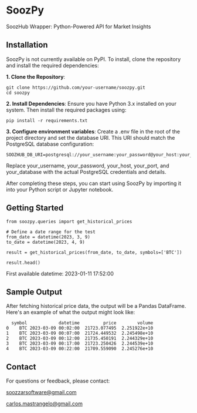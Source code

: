 # SoozPy

SoozHub Wrapper: Python-Powered API for Market Insights

## Installation

SoozPy is not currently available on PyPI. To install, clone the repository and install the required dependencies:

**1. Clone the Repository**:

```
git clone https://github.com/your-username/soozpy.git
cd soozpy
```

**2. Install Dependencies**:
Ensure you have Python 3.x installed on your system. Then install the required packages using:

```
pip install -r requirements.txt
```

**3. Configure environment variables**:
Create a .env file in the root of the project directory and set the database URI. This URI should match the PostgreSQL database configuration:
```
SOOZHUB_DB_URI=postgresql://your_username:your_password@your_host:your_port/your_database
```

Replace your_username, your_password, your_host, your_port, and your_database with the actual PostgreSQL credentials and details.

After completing these steps, you can start using SoozPy by importing it into your Python script or Jupyter notebook.

## Getting Started

```from datetime import datetime
from soozpy.queries import get_historical_prices

# Define a date range for the test
from_date = datetime(2023, 3, 9)
to_date = datetime(2023, 4, 9)

result = get_historical_prices(from_date, to_date, symbols=['BTC'])

result.head()
```

First available datetime: 2023-01-11 17:52:00

## Sample Output

After fetching historical price data, the output will be a Pandas DataFrame. Here's an example of what the output might look like:

```
  symbol            datetime         price        volume
0    BTC 2023-03-09 00:02:00  21723.077495  2.251922e+10
1    BTC 2023-03-09 00:07:00  21724.449532  2.245498e+10
2    BTC 2023-03-09 00:12:00  21735.450191  2.244329e+10
3    BTC 2023-03-09 00:17:00  21723.250426  2.244539e+10
4    BTC 2023-03-09 00:22:00  21709.559090  2.245276e+10
```

## Contact

For questions or feedback, please contact:

soozzarsoftware@gmail.com

carlos.mastrangelo@gmail.com
